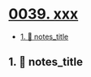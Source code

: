 # [0039. xxx](https://github.com/Tdahuyou/TNotes.notes/tree/main/notes/0039.%20xxx)

<!-- region:toc -->

- [1. 📒 notes_title](#1--notes_title)

<!-- endregion:toc -->

## 1. 📒 notes_title
